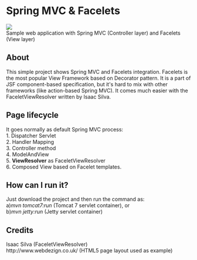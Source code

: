 Spring MVC & Facelets
================
<img src="http://i.minus.com/jbxQBkUAgkwuvo.png" /><br/>
Sample web application with Spring MVC (Controller layer) and Facelets (View layer)

<h2>About</h2>
This simple project shows Spring MVC and Facelets integration. Facelets is the most popular View Framework based on Decorator pattern.
It is a part of JSF component-based specification, but it's hard to mix with other frameworks (like action-based Spring MVC). It comes much easier with
the FaceletViewResolver written by Isaac Silva.
<h2>Page lifecycle</h2>
It goes normally as default Spring MVC process:<br/>
1. Dispatcher Servlet<br/>
2. Handler Mapping<br/>
3. Controller method<br/>
4. ModelAndView <br/>
5. <b>ViewResolver</b> as FaceletViewResolver<br/>
6. Composed View based on Facelet templates.
<h2>How can I run it?</h2>
Just download the project and then run the command as: <br/>
a)<i>mvn tomcat7:run</i> (Tomcat 7 servlet container), or  <br/>
b)<i>mvn jetty:run </i>(Jetty servlet container)
<h2>Credits</h2>
Isaac Silva (FaceletViewResolver)<br/>
http://www.webdezign.co.uk/ (HTML5 page layout used as example) 
